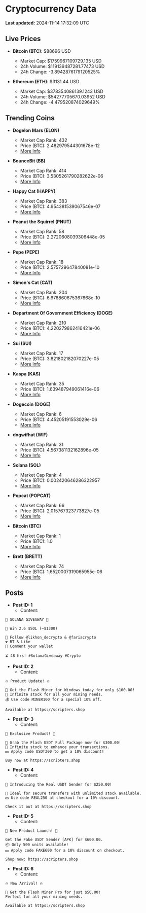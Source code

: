 # Cryptocurrency Data

**Last updated:** 2024-11-14 17:32:09 UTC

## Live Prices
- **Bitcoin (BTC)**: $88696 USD
  - Market Cap: $1759967109729.135 USD
  - 24h Volume: $119139487281.77473 USD
  - 24h Change: -3.8942876179120525%

- **Ethereum (ETH)**: $3131.44 USD
  - Market Cap: $378354086139.1243 USD
  - 24h Volume: $54277705670.03952 USD
  - 24h Change: -4.479520874029649%

## Trending Coins
- **Dogelon Mars (ELON)**
  - Market Cap Rank: 432
  - Price (BTC): 2.482979544301678e-12
  - [More Info](https://www.coingecko.com/en/coins/dogelon-mars)

- **BounceBit (BB)**
  - Market Cap Rank: 414
  - Price (BTC): 3.5305261790282622e-06
  - [More Info](https://www.coingecko.com/en/coins/bouncebit)

- **Happy Cat (HAPPY)**
  - Market Cap Rank: 383
  - Price (BTC): 4.954381539067546e-07
  - [More Info](https://www.coingecko.com/en/coins/happycat)

- **Peanut the Squirrel (PNUT)**
  - Market Cap Rank: 58
  - Price (BTC): 2.2720608039306448e-05
  - [More Info](https://www.coingecko.com/en/coins/peanut-the-squirrel)

- **Pepe (PEPE)**
  - Market Cap Rank: 18
  - Price (BTC): 2.575729647840081e-10
  - [More Info](https://www.coingecko.com/en/coins/pepe)

- **Simon's Cat (CAT)**
  - Market Cap Rank: 204
  - Price (BTC): 6.676860675367668e-10
  - [More Info](https://www.coingecko.com/en/coins/simons-cat)

- **Department Of Government Efficiency (DOGE)**
  - Market Cap Rank: 210
  - Price (BTC): 4.220279862416421e-06
  - [More Info](https://www.coingecko.com/en/coins/department-of-government-efficiency)

- **Sui (SUI)**
  - Market Cap Rank: 17
  - Price (BTC): 3.821802182070227e-05
  - [More Info](https://www.coingecko.com/en/coins/sui)

- **Kaspa (KAS)**
  - Market Cap Rank: 35
  - Price (BTC): 1.639487949061416e-06
  - [More Info](https://www.coingecko.com/en/coins/kaspa)

- **Dogecoin (DOGE)**
  - Market Cap Rank: 6
  - Price (BTC): 4.45205191553029e-06
  - [More Info](https://www.coingecko.com/en/coins/dogecoin)

- **dogwifhat (WIF)**
  - Market Cap Rank: 31
  - Price (BTC): 4.567381132162896e-05
  - [More Info](https://www.coingecko.com/en/coins/dogwifhat)

- **Solana (SOL)**
  - Market Cap Rank: 4
  - Price (BTC): 0.002420646286322957
  - [More Info](https://www.coingecko.com/en/coins/solana)

- **Popcat (POPCAT)**
  - Market Cap Rank: 66
  - Price (BTC): 2.015767323773827e-05
  - [More Info](https://www.coingecko.com/en/coins/popcat)

- **Bitcoin (BTC)**
  - Market Cap Rank: 1
  - Price (BTC): 1.0
  - [More Info](https://www.coingecko.com/en/coins/bitcoin)

- **Brett (BRETT)**
  - Market Cap Rank: 74
  - Price (BTC): 1.6520007319065955e-06
  - [More Info](https://www.coingecko.com/en/coins/brett-2)

## Posts
- **Post ID: 1**
  - Content:
```
🚀 SOLANA GIVEAWAY 🚀

🎁 Win 2.6 $SOL (~$1300)

🤝 Follow @likhon_decrypto & @fariacrypto
❤️ RT & Like
💬 Comment your wallet

⏳ 48 hrs! #SolanaGiveaway #Crypto
```

- **Post ID: 2**
  - Content:
```
🔥 Product Update! 🔥

🚀 Get the Flash Miner for Windows today for only $100.00!
🔋 Infinite stock for all your mining needs.
💰 Use code MINER100 for a special 10% off.

Available at https://scripters.shop
```

- **Post ID: 3**
  - Content:
```
🎁 Exclusive Product! 🎁

💸 Grab the Flash USDT Full Package now for $300.00!
🎉 Infinite stock to enhance your transactions.
💵 Apply code USDT300 to get a 10% discount!

Buy now at https://scripters.shop
```

- **Post ID: 4**
  - Content:
```
💎 Introducing the Real USDT Sender for $250.00!

💼 Ideal for secure transfers with unlimited stock available.
💵 Use code REAL250 at checkout for a 10% discount.

Check it out at https://scripters.shop
```

- **Post ID: 5**
  - Content:
```
🚀 New Product Launch! 🚀

Get the Fake USDT Sender [APK] for $600.00.
📦 Only 500 units available!
💵 Apply code FAKE600 for a 10% discount on checkout.

Shop now: https://scripters.shop
```

- **Post ID: 6**
  - Content:
```
🔥 New Arrival! 🔥

💸 Get the Flash Miner Pro for just $50.00!
Perfect for all your mining needs.

Available at https://scripters.shop
```

